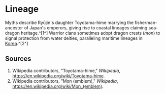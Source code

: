 # Lineage

Myths describe Ryūjin's daughter Toyotama-hime marrying the fisherman-ancestor of Japan's emperors, giving rise to coastal lineages claiming sea-dragon heritage.^[1^] Warrior clans sometimes adopt dragon crests (*mon*) to signal protection from water deities, paralleling maritime lineages in [Korea](../../korea/lineage/README.md).^[2^]

## Sources
1. Wikipedia contributors, "Toyotama-hime," *Wikipedia*, <https://en.wikipedia.org/wiki/Toyotama-hime>.
2. Wikipedia contributors, "Mon (emblem)," *Wikipedia*, <https://en.wikipedia.org/wiki/Mon_(emblem)>.

